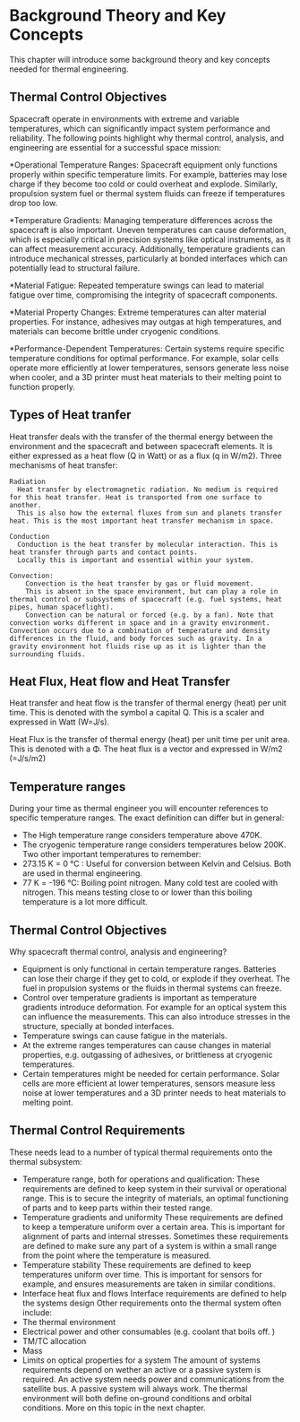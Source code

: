 # Background Theory and Key Concepts

This chapter will introduce some background theory and key concepts needed for thermal engineering. 
## Thermal Control Objectives

Spacecraft operate in environments with extreme and variable temperatures, which can significantly impact system performance and reliability. The following points highlight why thermal control, analysis, and engineering are essential for a successful space mission:

*Operational Temperature Ranges: Spacecraft equipment only functions properly within specific temperature limits. For example, batteries may lose charge if they become too cold or could overheat and explode. Similarly, propulsion system fuel or thermal system fluids can freeze if temperatures drop too low.

*Temperature Gradients: Managing temperature differences across the spacecraft is also important. Uneven temperatures can cause deformation, which is especially critical in precision systems like optical instruments, as it can affect measurement accuracy. Additionally, temperature gradients can introduce mechanical stresses, particularly at bonded interfaces which can potentially lead to structural failure.

*Material Fatigue: Repeated temperature swings can lead to material fatigue over time, compromising the integrity of spacecraft components.

*Material Property Changes: Extreme temperatures can alter material properties. For instance, adhesives may outgas at high temperatures, and materials can become brittle under cryogenic conditions.

*Performance-Dependent Temperatures: Certain systems require specific temperature conditions for optimal performance. For example, solar cells operate more efficiently at lower temperatures, sensors generate less noise when cooler, and a 3D printer must heat materials to their melting point to function properly.


## Types of Heat tranfer

Heat transfer deals with the transfer of the thermal energy between the environment and the spacecraft and between spacecraft elements. It is either expressed as a heat flow (Q in Watt) or as a flux (q in W/m2). Three mechanisms of heat transfer:
```{glossary}
Radiation
  Heat transfer by electromagnetic radiation. No medium is required for this heat transfer. Heat is transported from one surface to another. 
  This is also how the external fluxes from sun and planets transfer heat. This is the most important heat transfer mechanism in space. 

Conduction
  Conduction is the heat transfer by molecular interaction. This is heat transfer through parts and contact points. 
  Locally this is important and essential within your system. 

Convection:
	Convection is the heat transfer by gas or fluid movement. 
	This is absent in the space environment, but can play a role in thermal control or subsystems of spacecraft (e.g. fuel systems, heat pipes, human spaceflight). 
	Convection can be natural or forced (e.g. by a fan). Note that convection works different in space and in a gravity environment. Convection occurs due to a combination of temperature and density differences in the fluid, and body forces such as gravity. In a gravity environment hot fluids rise up as it is lighter than the surrounding fluids. 

```
## Heat Flux, Heat flow and Heat Transfer
Heat transfer and heat flow is the transfer of thermal energy (heat) per unit time. 
This is denoted with the symbol a capital Q. This is a scaler and expressed in Watt (W=J/s).

Heat Flux is the transfer of thermal energy (heat) per unit time per unit area. 
This is denoted with a Φ. The heat flux is a vector and expressed in W/m2 (=J/s/m2)

## Temperature ranges

During your time as thermal engineer you will encounter references to specific temperature ranges. 
The exact definition can differ but in general:
- The High temperature range considers temperature above 470K. 
- The cryogenic temperature range considers temperatures below 200K.
Two other important temperatures to remember:
- 273.15 K = 0 °C : Useful for conversion between Kelvin and Celsius. Both are used in thermal engineering. 
- 77 K  = -196 °C: Boiling point nitrogen. Many cold test are cooled with nitrogen. 
This means testing close to or lower than this boiling temperature is a lot more difficult. 

## Thermal Control Objectives
Why spacecraft thermal control, analysis and engineering?

- Equipment is only functional in certain temperature ranges. Batteries can lose their charge if they get to cold, or explode if they overheat. The fuel in propulsion systems or the fluids in thermal systems can freeze. 
- Control over temperature gradients is important as temperature gradients introduce deformation. For example for an optical system this can influence the measurements. This can also introduce stresses in the structure, specially at bonded interfaces.
- Temperature swings can cause fatigue in the materials. 
- At the extreme ranges temperatures can cause changes in material properties, e.g. outgassing of adhesives, or brittleness at cryogenic temperatures.
- Certain temperatures might be needed for certain performance. Solar cells are more efficient at lower temperatures, sensors measure less noise at lower temperatures and a 3D printer needs to heat materials to melting point. 

## Thermal Control Requirements
These needs lead to a number of typical thermal requirements onto the thermal subsystem:
- Temperature range, both for operations and qualification:
These requirements are defined to keep system in their survival or operational range. This is to secure the integrity of materials, an optimal functioning of parts and to keep parts within their tested range. 
- Temperature gradients and uniformity
These requirements are defined to keep a temperature uniform over a certain area. This is important for alignment of parts and internal stresses. Sometimes these requirements are defined to make sure any part of a system is within a small range from the point where the temperature is measured. 
- Temperature stability
These requirements are defined to keep temperatures uniform over time. This is important for sensors for example, and ensures measurements are taken in similar conditions. 
- Interface heat flux and flows
Interface requirements are defined to help the systems design
Other requirements onto the thermal system often include:
- The thermal environment
- Electrical power and other consumables (e.g. coolant that boils off. )
- TM/TC allocation
- Mass
- Limits on optical properties for a system
The amount of systems requirements depend on wether an active or a passive system is required. An active system needs power and communications from the satellite bus. A passive system will always work. 
The thermal environment will both define on-ground conditions and orbital conditions. More on this topic in the next chapter. 


